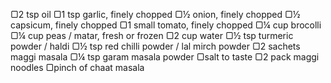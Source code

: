 ▢2 tsp oil
▢1 tsp garlic, finely chopped
▢½ onion, finely chopped
▢½ capsicum, finely chopped
▢1 small tomato, finely chopped
▢¼ cup brocolli
▢¼ cup peas / matar, fresh or frozen
▢2 cup water
▢½ tsp turmeric powder / haldi
▢½ tsp red chilli powder / lal mirch powder
▢2 sachets maggi masala
▢¼ tsp garam masala powder
▢salt to taste
▢2 pack maggi noodles
▢pinch of chaat masala